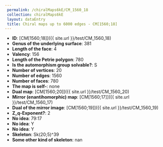```yaml
--- 
 permalink: /chiralMaps6kE/CM_1560_18 
 collection: chiralMaps6kE
 layout: dataEntry
 title: Chiral maps up to 6000 edges - CM[1560;18]
---
```


- **ID**: [CM[1560;18]]({{ site.url }}/test/CM_1560_18)
- **Genus of the underlying surface**: 381
- **Length of the face**: 4
- **Valency**: 156
- **Length of the Petrie polygon**: 780
- **Is the automorphism group solvable?**: S
- **Number of vertices**: 20
- **Number of edges**: 1560
- **Number of faces**: 780
- **The map is self-**: none
- **Dual map**: [CM[1560;20]]({{ site.url }}/test/CM_1560_20)
- **Mirror (enantihomorphic) map**: [CM[1560;17]]({{ site.url }}/test/CM_1560_17)
- **Dual of the mirror image**: [CM[1560;19]]({{ site.url }}/test/CM_1560_19)
- **Z_q-Exponent?**: 2
- **No idea**:  79:17
- **No idea**: Y
- **No idea**: Y
- **Skeleton**: Sk(20;5)^39
- **Some other kind of skeleton**: nan

